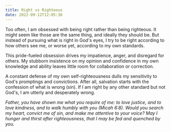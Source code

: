 ```yaml
---
title: Right vs Righteous
date: 2022-09-12T12:05:36
---
```


Too often, I am obsessed with being right rather than being righteous. It might seem like those are the same thing, and ideally they should be. But instead of pursuing what is right in God's eyes, I try to be right according to how others see me, or worse yet, according to my own standards.

This pride-fueled obsession drives my impatience, anger, and disregard for others. My stubborn insistence on my opinion and confidence in my own knowledge and ability leaves little room for collaboration or correction.

A constant defense of my own self-righteousness dulls my sensitivity to God's promptings and convictions. After all, salvation starts with the confession of what is wrong (sin). If I am right by any other standard but not God's, I am utterly and desperately wrong.

_Father, you have shown me what you require of me: to love justice, and to love kindness, and to walk humbly with you (Micah 6:8). Would you search my heart, convict me of sin, and make me attentive to your voice? May I hunger and thirst after righteousness, that I may be fed and quenched by you._
